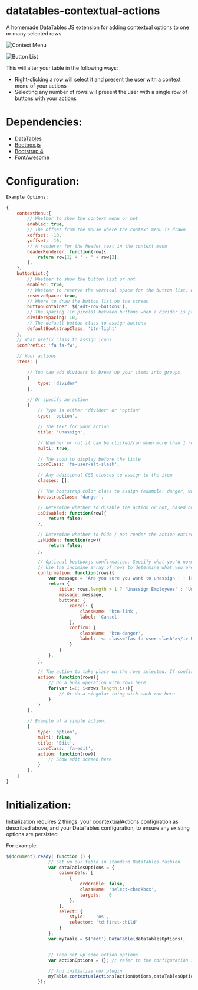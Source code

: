 # datatables-contextual-actions
A homemade DataTables JS extension for adding contextual options to one or many selected rows.

![Context Menu][ContextManu]

![Button List][ButtonList]

This will alter your table in the following ways:
- Right-clicking a row will select it and present the user with a context menu of your actions
- Selecting any number of rows will present the user with a single row of buttons with your actions

# Dependencies:
- [DataTables](https://github.com/DataTables/DataTables)
- [Bootbox.js](http://bootboxjs.com/)
- [Bootstrap 4](https://getbootstrap.com/)
- [FontAwesome](https://fontawesome.com/)

# Configuration:
```javascript
Example Options:

{
    contextMenu:{
        // Whether to show the context menu or not
        enabled: true,
        // The offset from the mouse where the context menu is drawn
        xoffset: -10,
        yoffset: -10,
        // A renderer for the header text in the context menu
        headerRenderer: function(row){
            return row[1] + ' - ' + row[2];
        },
    },
    buttonList:{
        // Whether to show the button list or not
        enabled: true,
        // Whether to reserve the vertical space for the button list, even if it's not being displayed
        reserveSpace: true,
        // Where to draw the button list on the screen
        buttonContainer: $('#dt-row-buttons'),
        // The spacing (in pixels) between buttons when a divider is present
        dividerSpacing: 10,
        // The default button class to assign buttons
        defaultBootstrapClass: 'btn-light'
    },
    // What prefix class to assign icons
    iconPrefix: 'fa fa-fw',
    
    // Your actions
    items: [

        // You can add dividers to break up your items into groups,
        {
            type: 'divider'
        },

        // Or specify an action
        {
            // Type is either "divider" or "option"
            type: 'option',

            // The text for your action 
            title: 'Unassign',

            // Whether or not it can be clicked/ran when more than 1 row is selected
            multi: true,

            // The icon to display before the title
            iconClass: 'fa-user-alt-slash',

            // Any additional CSS classes to assign to the item
            classes: [],

            // The bootstrap color class to assign (example: danger, warning, success, etc)
            bootstrapClass: 'danger',

            // Determine whether to disable the action or not, based on logic on an individual row. If > 1 rows are selected and ANY pass this test, the option will be disabled
            isDisabled: function(row){
                return false;
            },

            // Determine whether to hide / not render the action entirely. If > 1 rows are selected and ANY pass this test, the option will be hidden
            isHidden: function(row){
                return false;
            },

            // Optional bootboxjs confirmation. Specify what you'd normally use in a bootboxjs configuration, except for the callback.
            // Use the incomine array of rows to determine what you are confirming
            confirmation: function(rows){
                var message = 'Are you sure you want to unassign ' + (rows.length > 1 ? (rows.length +' roles?') : rows[0][1] + '\'s role?');
                return {
                    title: rows.length > 1 ? 'Unassign Employees' : 'Unassign Employee',
                    message: message,
                    buttons: {
                        cancel: {
                            className: 'btn-link',
                            label: 'Cancel'
                        },
                        confirm: {
                            className: 'btn-danger',
                            label: '<i class="fas fa-user-slash"></i> Unassign'
                        }
                    }
                };
            },
            
            // The action to take place on the rows selected. If confirmation (above) is specified, this is only executed if the user confirms the action
            action: function(rows){
                // Do a bulk operation with rows here
                for(var i=0; i<rows.length;i++){
                    // Or do a singular thing with each row here
                }
            }
        },

        // Example of a simple action:
        {
            type: 'option',
            multi: false,
            title: 'Edit',
            iconClass: 'fa-edit',
            action: function(row){
                // Show edit screen here
            }
        },
    ]
}
```

# Initialization:
Initialization requires 2 things: your ccontextualActions configiration as described above, and your DataTables configuration, to ensure any existing options are persisted.

For example:
```javascript
$(document).ready( function () {
                // Set up our table in standard DataTables fashion
                var dataTablesOptions = {
                    columnDefs: [
                        {
                            orderable: false,
                            className: 'select-checkbox',
                            targets:   0
                        },
                    ],
                    select: {
                        style:    'os',
                        selector: 'td:first-child'
                    }
                };
                var myTable = $('#dt').DataTable(dataTablesOptions);


                // Then set up some action options
                var actionOptions = {}; // refer to the configuration section above

                // And initialize our plugin
                myTable.contextualActions(actionOptions,dataTablesOptions);
            });
```

[ContextManu]: https://github.com/torrobinson/datatables-contextual-actions/blob/master/resources/context-menu.png "Context Menu"
[ButtonList]: https://github.com/torrobinson/datatables-contextual-actions/blob/master/resources/buttons.png "Button List"

